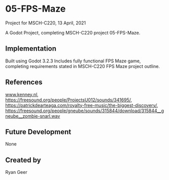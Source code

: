 
# 05-FPS-Maze
Project for MSCH-C220, 13 April, 2021

A Godot Project, completing MSCH-C220 project 05-FPS-Maze.

## Implementation
Built using Godot 3.2.3
Includes fully functional FPS Maze game, completing requirements stated in MSCH-C220 FPS Maze project outline.

## References
www.kenney.nl,
https://freesound.org/people/ProjectsU012/sounds/341695/,
https://patrickdearteaga.com/royalty-free-music/the-biggest-discovery/,
https://freesound.org/people/gneube/sounds/315844/download/315844__gneube__zombie-snarl.wav

## Future Development
None

## Created by 
Ryan Geer
